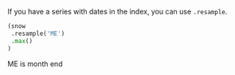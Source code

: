 If you have a series with dates in the index, you can use `.resample`.

```python
(snow
 .resample('ME')
 .max()
)
```

ME is month end